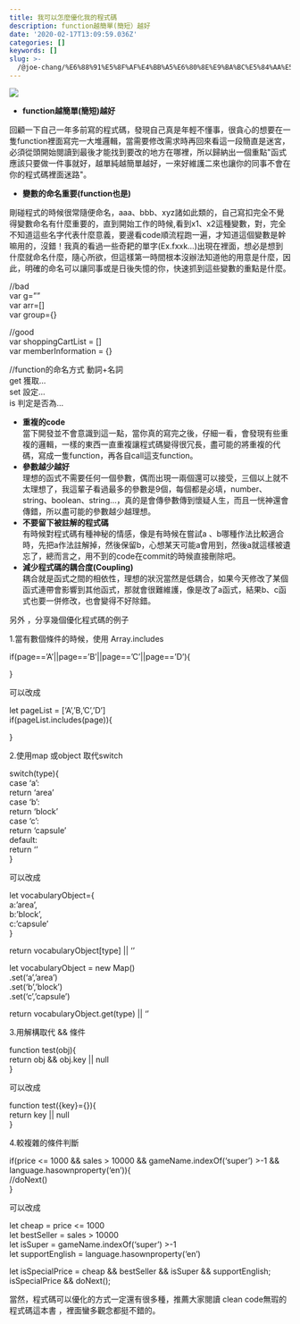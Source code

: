 ```yaml
---
title: 我可以怎麼優化我的程式碼
description: function越簡單(簡短）越好
date: '2020-02-17T13:09:59.036Z'
categories: []
keywords: []
slug: >-
  /@joe-chang/%E6%88%91%E5%8F%AF%E4%BB%A5%E6%80%8E%E9%BA%BC%E5%84%AA%E5%8C%96%E6%88%91%E7%9A%84%E7%A8%8B%E5%BC%8F%E7%A2%BC-be0bdfcbdc29
---
```


![](/Users/joectchang_mac/Downloads/medium-export-a/fail/md_1697158079610/img/1__lwB__n7DxRX76Ba7Y2kEvkw.jpeg)

*   **function越簡單(簡短)越好**

回顧一下自己一年多前寫的程式碼，發現自己真是年輕不懂事，很貪心的想要在一隻function裡面寫完一大堆邏輯，當需要修改需求時再回來看這一段簡直是迷宮，必須從頭開始閱讀到最後才能找到要改的地方在哪裡，所以歸納出一個重點"函式應該只要做一件事就好，越單純越簡單越好，一來好維護二來也讓你的同事不會在你的程式碼裡面迷路"。

*   **變數的命名重要(function也是)**

剛碰程式的時候很常隨便命名，aaa、bbb、xyz諸如此類的，自己寫扣完全不覺得變數命名有什麼重要的，直到開始工作的時候,看到x1、x2這種變數，對，完全不知道這些名字代表什麼意義，要邊看code順流程跑一遍，才知道這個變數是幹嘛用的，沒錯！我真的看過一些奇耙的單字(Ex.fxxk…)出現在裡面，想必是想到什麼就命名什麼，隨心所欲，但這樣第一時間根本沒辦法知道他的用意是什麼，因此，明確的命名可以讓同事或是日後失憶的你，快速抓到這些變數的重點是什麼。

//bad  
var g=””   
var arr=\[\]  
var group={}

//good  
var shoppingCartList = \[\]  
var memberInformation = {}

//function的命名方式 動詞+名詞  
get 獲取…   
set 設定…  
is 判定是否為…

*   **重複的code**  
    當下開發並不會意識到這一點，當你真的寫完之後，仔細一看，會發現有些重複的邏輯，一樣的東西一直重複讓程式碼變得很冗長，盡可能的將重複的代碼，寫成一隻function，再各自call這支function。
*   **參數越少越好**  
    理想的函式不需要任何一個參數，偶而出現一兩個還可以接受，三個以上就不太理想了，我這輩子看過最多的參數是9個，每個都是必填，number、string、boolean、string…，真的是會傳參數傳到懷疑人生，而且一恍神還會傳錯，所以盡可能的參數越少越理想。
*   **不要留下被註解的程式碼**  
    有時候對程式碼有種神秘的情感，像是有時候在嘗試a 、b哪種作法比較適合時，先把a作法註解掉，然後保留b，心想某天可能a會用到，然後a就這樣被遺忘了，總而言之，用不到的code在commit的時候直接刪除吧。
*   **減少程式碼的耦合度(Coupling)**  
    耦合就是函式之間的相依性，理想的狀況當然是低耦合，如果今天修改了某個函式連帶會影響到其他函式，那就會很難維護，像是改了a函式，結果b、c函式也要一併修改，也會變得不好除錯。

另外 ，分享幾個優化程式碼的例子

1.當有數個條件的時候，使用 Array.includes

if(page==’A’||page==’B’||page==’C’||page==’D’){  
   
}

可以改成

let pageList = \[‘A’,’B,’C’,’D’\]  
if(pageList.includes(page)){  
   
}

2.使用map 或object 取代switch

  
switch(type){  
 case ‘a’:  
  return ‘area’  
 case ‘b’:  
  return ‘block’  
 case ‘c’:  
  return ‘capsule’  
 default:  
  return ‘’  
}

可以改成

let vocabularyObject={  
 a:’area’,  
 b:’block’,  
 c:’capsule’  
}

return vocabularyObject\[type\] || ‘’

let vocabularyObject = new Map()  
.set(‘a’,’area’)  
.set(‘b’,’block’)  
.set(‘c’,’capsule’)

return vocabularyObject.get(type) || ‘’

3.用解構取代 && 條件

function test(obj){  
 return obj && obj.key || null  
}

可以改成

function test({key}={}){  
 return key || null  
}

4.較複雜的條件判斷

if(price <= 1000 && sales > 10000 && gameName.indexOf(‘super’) >-1 && language.hasownproperty(‘en’)){  
 //doNext()  
}

可以改成

let cheap = price <= 1000  
let bestSeller = sales > 10000  
let isSuper = gameName.indexOf(‘super’) >-1  
let supportEnglish = language.hasownproperty(‘en’)

let isSpecialPrice = cheap && bestSeller && isSuper && supportEnglish;  
isSpecialPrice && doNext();

當然，程式碼可以優化的方式一定還有很多種，推薦大家閱讀 clean code無瑕的程式碼這本書 ，裡面蠻多觀念都挺不錯的。